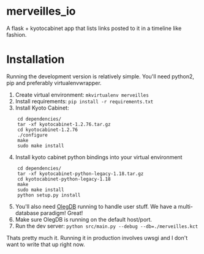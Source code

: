 merveilles_io
=============

A flask + kyotocabinet app that lists links posted to it in a timeline like fashion.

Installation
============

Running the development version is relatively simple. You'll need python2, pip
and preferably virtualenvwrapper.

1. Create virtual environment: `mkvirtualenv merveilles`
2. Install requirements: `pip install -r requirements.txt`
3. Install Kyoto Cabinet:

````
    cd dependencies/
    tar -xf kyotocabinet-1.2.76.tar.gz
    cd kyotocabinet-1.2.76
    ./configure
    make
    sudo make install
````

4. Install kyoto cabinet python bindings into your virtual environment

````
    cd dependencies/
    tar -xf kyotocabinet-python-legacy-1.18.tar.gz
    cd kyotocabinet-python-legacy-1.18
    make
    sudo make install
    python setup.py install
````

5. You'll also need [OlegDB](http://olegdb.org/) running to handle user stuff.
We have a multi-database paradigm! Great!
6. Make sure OlegDB is running on the default host/port.
7. Run the dev server: `python src/main.py --debug --db=./merveilles.kct`

Thats pretty much it. Running it in production involves uwsgi and I don't want
to write that up right now.
